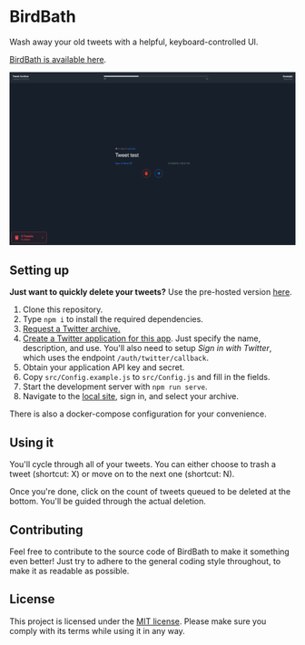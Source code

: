 # BirdBath

Wash away your old tweets with a helpful, keyboard-controlled UI.

[BirdBath is available here](https://birdbath.ayden.dev/).

![Screenshot of BirdBath](/Assets/Screenshot.png)

## Setting up

**Just want to quickly delete your tweets?** Use the pre-hosted version [here](https://birdbath.ayden.dev/).

1. Clone this repository.
2. Type `npm i` to install the required dependencies.
3. [Request a Twitter archive.](https://twitter.com/settings/account)
4. [Create a Twitter application for this app](https://developer.twitter.com/en/apps/create). Just specify the name, description, and use. You'll also need to setup *Sign in with Twitter*, which uses the endpoint `/auth/twitter/callback`.
5. Obtain your application API key and secret.
6. Copy `src/Config.example.js` to `src/Config.js` and fill in the fields.
7. Start the development server with `npm run serve`.
8. Navigate to the [local site](http://localhost:8080/), sign in, and select your archive.

There is also a docker-compose configuration for your convenience.

## Using it

You'll cycle through all of your tweets. You can either choose to trash a tweet (shortcut: X) or move on to the next one (shortcut: N).

Once you're done, click on the count of tweets queued to be deleted at the bottom. You'll be guided through the actual deletion.

## Contributing

Feel free to contribute to the source code of BirdBath to make it something even better! Just try to adhere to the general coding style throughout, to make it as readable as possible.

## License

This project is licensed under the [MIT license](/LICENSE). Please make sure you comply with its terms while using it in any way.
